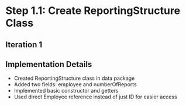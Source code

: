 # Step 1.1: Create ReportingStructure Class

## Iteration 1
## Implementation Details
- Created ReportingStructure class in data package
- Added two fields: employee and numberOfReports
- Implemented basic constructor and getters
- Used direct Employee reference instead of just ID for easier access

